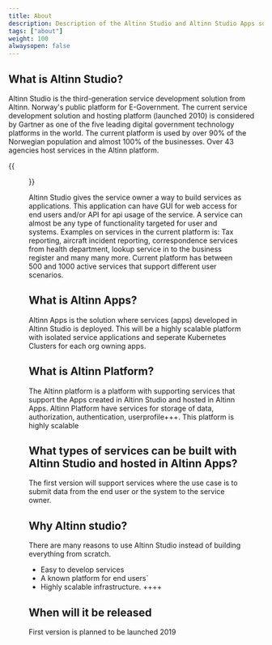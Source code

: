 ```yaml
---
title: About 
description: Description of the Altinn Studio and Altinn Studio Apps solution
tags: ["about"]
weight: 100
alwaysopen: false
---
```


## What is Altinn Studio?
Altinn Studio is the third-generation service development solution from Altinn. 
Norway's public platform for E-Government.
The current service development solution and hosting platform (launched 2010) is considered by Gartner 
as one of the five leading digital government technology platforms in the world. 
The current platform is used by over 90% of the Norwegian population and almost 100% 
of the businesses. Over 43 agencies host services in the Altinn platform.

{{<figure src="gartner.png" title="Gartner">}}

Altinn Studio gives the service owner a way to build services as applications. This application can have
GUI for web access for end users and/or API for api usage of the service. A service can almost
be any type of functionality targeted for user and systems. Examples on services in the current platform 
is: Tax reporting, aircraft incident reporting, correspondence services from health department, lookup 
service in to the business register and many many more. Current platform has between
500 and 1000 active services that support different user scenarios.

## What is Altinn Apps?
Altinn Apps is the solution where services (apps) developed in Altinn Studio is deployed. 
This will be a highly scalable platform with isolated service applications and seperate Kubernetes Clusters for each org owning apps. 

## What is Altinn Platform?
The Altinn platform is a platform with supporting services that support the Apps created in Altinn Studio and hosted in Altinn Apps.
Altinn Platform have services for storage of data, authorization, authentication, userprofile+++. This platform is highly scalable

## What types of services can be built with Altinn Studio and hosted in Altinn Apps?
The first version will support services where the use case is to submit data from the end 
user or the system to the service owner. 

## Why Altinn studio?
There are many reasons to use Altinn Studio instead of building everything from scratch.
- Easy to develop services
- A known platform for end users`
- Highly scalable infrastructure. 
++++

## When will it be released
First version is planned to be launched 2019




